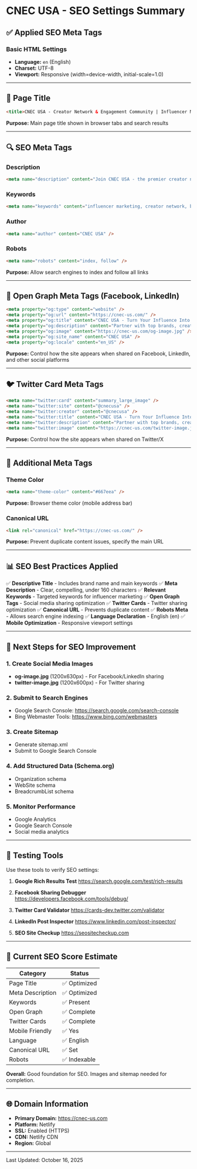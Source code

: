 # CNEC USA - SEO Settings Summary

## ✅ Applied SEO Meta Tags

### Basic HTML Settings
- **Language:** `en` (English)
- **Charset:** UTF-8
- **Viewport:** Responsive (width=device-width, initial-scale=1.0)

---

## 📄 Page Title
```html
<title>CNEC USA - Creator Network & Engagement Community | Influencer Marketing Platform</title>
```

**Purpose:** Main page title shown in browser tabs and search results

---

## 🔍 SEO Meta Tags

### Description
```html
<meta name="description" content="Join CNEC USA - the premier creator network connecting influencers with top brands. Get paid for creating content, build your career, and monetize your influence." />
```

### Keywords
```html
<meta name="keywords" content="influencer marketing, creator network, brand partnerships, content creator, social media influencer, Instagram creator, TikTok creator, YouTube creator, paid campaigns, creator economy" />
```

### Author
```html
<meta name="author" content="CNEC USA" />
```

### Robots
```html
<meta name="robots" content="index, follow" />
```
**Purpose:** Allow search engines to index and follow all links

---

## 📱 Open Graph Meta Tags (Facebook, LinkedIn)

```html
<meta property="og:type" content="website" />
<meta property="og:url" content="https://cnec-us.com/" />
<meta property="og:title" content="CNEC USA - Turn Your Influence Into Income" />
<meta property="og:description" content="Partner with top brands, create amazing content, and get paid for what you love. Join thousands of creators building their careers with CNEC USA." />
<meta property="og:image" content="https://cnec-us.com/og-image.jpg" />
<meta property="og:site_name" content="CNEC USA" />
<meta property="og:locale" content="en_US" />
```

**Purpose:** Control how the site appears when shared on Facebook, LinkedIn, and other social platforms

---

## 🐦 Twitter Card Meta Tags

```html
<meta name="twitter:card" content="summary_large_image" />
<meta name="twitter:site" content="@cnecusa" />
<meta name="twitter:creator" content="@cnecusa" />
<meta name="twitter:title" content="CNEC USA - Turn Your Influence Into Income" />
<meta name="twitter:description" content="Partner with top brands, create amazing content, and get paid for what you love. Join thousands of creators building their careers with CNEC USA." />
<meta name="twitter:image" content="https://cnec-us.com/twitter-image.jpg" />
```

**Purpose:** Control how the site appears when shared on Twitter/X

---

## 🎨 Additional Meta Tags

### Theme Color
```html
<meta name="theme-color" content="#667eea" />
```
**Purpose:** Browser theme color (mobile address bar)

### Canonical URL
```html
<link rel="canonical" href="https://cnec-us.com/" />
```
**Purpose:** Prevent duplicate content issues, specify the main URL

---

## 📊 SEO Best Practices Applied

✅ **Descriptive Title** - Includes brand name and main keywords
✅ **Meta Description** - Clear, compelling, under 160 characters
✅ **Relevant Keywords** - Targeted keywords for influencer marketing
✅ **Open Graph Tags** - Social media sharing optimization
✅ **Twitter Cards** - Twitter sharing optimization
✅ **Canonical URL** - Prevents duplicate content
✅ **Robots Meta** - Allows search engine indexing
✅ **Language Declaration** - English (en)
✅ **Mobile Optimization** - Responsive viewport settings

---

## 🔄 Next Steps for SEO Improvement

### 1. Create Social Media Images
- **og-image.jpg** (1200x630px) - For Facebook/LinkedIn sharing
- **twitter-image.jpg** (1200x600px) - For Twitter sharing

### 2. Submit to Search Engines
- Google Search Console: https://search.google.com/search-console
- Bing Webmaster Tools: https://www.bing.com/webmasters

### 3. Create Sitemap
- Generate sitemap.xml
- Submit to Google Search Console

### 4. Add Structured Data (Schema.org)
- Organization schema
- WebSite schema
- BreadcrumbList schema

### 5. Monitor Performance
- Google Analytics
- Google Search Console
- Social media analytics

---

## 🧪 Testing Tools

Use these tools to verify SEO settings:

1. **Google Rich Results Test**
   https://search.google.com/test/rich-results

2. **Facebook Sharing Debugger**
   https://developers.facebook.com/tools/debug/

3. **Twitter Card Validator**
   https://cards-dev.twitter.com/validator

4. **LinkedIn Post Inspector**
   https://www.linkedin.com/post-inspector/

5. **SEO Site Checkup**
   https://seositecheckup.com

---

## 📝 Current SEO Score Estimate

| Category | Status |
|----------|--------|
| Page Title | ✅ Optimized |
| Meta Description | ✅ Optimized |
| Keywords | ✅ Present |
| Open Graph | ✅ Complete |
| Twitter Cards | ✅ Complete |
| Mobile Friendly | ✅ Yes |
| Language | ✅ English |
| Canonical URL | ✅ Set |
| Robots | ✅ Indexable |

**Overall:** Good foundation for SEO. Images and sitemap needed for completion.

---

## 🌐 Domain Information

- **Primary Domain:** https://cnec-us.com
- **Platform:** Netlify
- **SSL:** Enabled (HTTPS)
- **CDN:** Netlify CDN
- **Region:** Global

---

Last Updated: October 16, 2025

